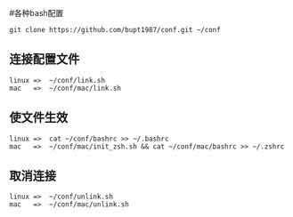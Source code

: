 #各种bash配置

~~~
git clone https://github.com/bupt1987/conf.git ~/conf
~~~

连接配置文件
-------
~~~~
linux =>  ~/conf/link.sh
mac   =>  ~/conf/mac/link.sh
~~~~

使文件生效
-------
~~~~
linux =>  cat ~/conf/bashrc >> ~/.bashrc
mac   =>  ~/conf/mac/init_zsh.sh && cat ~/conf/mac/bashrc >> ~/.zshrc
~~~~

取消连接
-------
~~~~
linux =>  ~/conf/unlink.sh
mac   =>  ~/conf/mac/unlink.sh
~~~~
